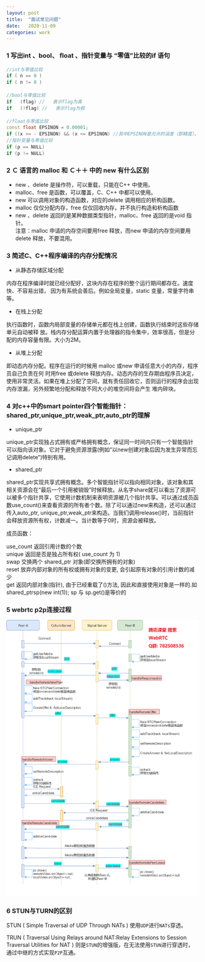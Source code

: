 ```yaml
---
layout: post
title:  "面试常见问题"
date:   2020-11-09
categories: work
---
```


### 1  写出int 、bool、 float 、指针变量与 “零值”比较的if 语句

```c++
//int与零值比较 
if ( n == 0 )
if ( n != 0 )
 
//bool与零值比较 
if   (flag) //   表示flag为真 
if   (!flag) //   表示flag为假 
 
//float与零值比较 
const float EPSINON = 0.00001;
if ((x >= - EPSINON) && (x <= EPSINON) //其中EPSINON是允许的误差（即精度）。
//指针变量与零值比较 
if (p == NULL)
if (p != NULL)
```

### 2 Ｃ 语言的 malloc 和 Ｃ＋＋ 中的 new 有什么区别

- new 、delete 是操作符，可以重载，只能在C++ 中使用。  
- malloc、free 是函数，可以覆盖，C、C++ 中都可以使用。  
- new 可以调用对象的构造函数，对应的delete 调用相应的析构函数。  
- malloc 仅仅分配内存，free 仅仅回收内存，并不执行构造和析构函数  
- new 、delete 返回的是某种数据类型指针，malloc、free 返回的是void 指针。  
注意：malloc 申请的内存空间要用free 释放，而new 申请的内存空间要用delete 释放，不要混用。  


### 3  简述C、C++程序编译的内存分配情况

- 从静态存储区域分配

内存在程序编译时就已经分配好，这块内存在程序的整个运行期间都存在。速度快、不容易出错， 因为有系统会善后。例如全局变量，static 变量，常量字符串等。

- 在栈上分配

执行函数时，函数内局部变量的存储单元都在栈上创建，函数执行结束时这些存储单元自动被释 放。栈内存分配运算内置于处理器的指令集中，效率很高，但是分配的内存容量有限。大小为2M。

- 从堆上分配

即动态内存分配。程序在运行的时候用 malloc 或new 申请任意大小的内存，程序员自己负责在何 时用free 或delete 释放内存。动态内存的生存期由程序员决定，使用非常灵活。如果在堆上分配了空间，就有责任回收它，否则运行的程序会出现内存泄漏，另外频繁地分配和释放不同大小的堆空间将会产生 堆内碎块。


### 4  对c++中的smart pointer四个智能指针：shared_ptr,unique_ptr,weak_ptr,auto_ptr的理解

- unique_ptr

unique_ptr实现独占式拥有或严格拥有概念，保证同一时间内只有一个智能指针可以指向该对象。它对于避免资源泄露(例如“以new创建对象后因为发生异常而忘记调用delete”)特别有用。

- shared_ptr

shared_ptr实现共享式拥有概念。多个智能指针可以指向相同对象，该对象和其相关资源会在“最后一个引用被销毁”时候释放。从名字share就可以看出了资源可以被多个指针共享，它使用计数机制来表明资源被几个指针共享。可以通过成员函数use_count()来查看资源的所有者个数。除了可以通过new来构造，还可以通过传入auto_ptr, unique_ptr,weak_ptr来构造。当我们调用release()时，当前指针会释放资源所有权，计数减一。当计数等于0时，资源会被释放。

成员函数：

use_count 返回引用计数的个数  
unique 返回是否是独占所有权( use_count 为 1)  
swap 交换两个 shared_ptr 对象(即交换所拥有的对象)  
reset 放弃内部对象的所有权或拥有对象的变更, 会引起原有对象的引用计数的减少  
get 返回内部对象(指针), 由于已经重载了()方法, 因此和直接使用对象是一样的.如 shared_ptrsp(new int(1)); sp 与 sp.get()是等价的  

### 5   webrtc p2p连接过程

![img](/assets/webrtc_connection.png)

### 6   STUN与TURN的区别

STUN ( Simple Traversal of UDP Through NATs ) 使用`UDP`进行`NATs`穿透。  

TRUN ( Traversal Using Relays around NAT:Relay Extensions to Session Traversal Utilities for NAT ) 则是`STUN`的增强版，在无法使用`STUN`进行穿透时，通过中继的方式实现`P2P`互通。